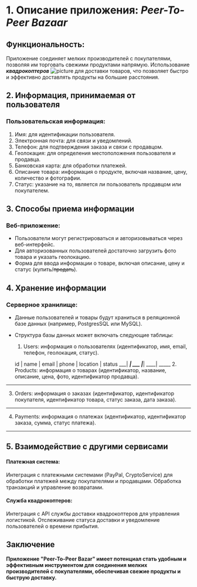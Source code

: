 # 1. Описание приложения: *Peer-To-Peer Bazaar*
   ## Функциональность:<br/>
   Приложение соединяет мелких производителей с покупателями, позволяя им торговать свежими продуктами напрямую.
   Использование **_квадрокоптеров_** ![picture](https://upload.wikimedia.org/wikipedia/commons/3/35/Onyxstar_Fox-C8_XT_xender_360.jpg) для доставки товаров, что позволяет быстро и эффективно доставлять продукты на большие расстояния.
## 2. Информация, принимаемая от пользователя<br/>
   ### Пользовательская информация:<br/>
   1. Имя: для идентификации пользователя.
   2. Электронная почта: для связи и уведомлений.
   3. Телефон: для подтверждения заказа и связи с продавцом.
   4. Геолокация: для определения местоположения пользователя и продавца.
   5. Банковская карта: для обработки платежей.
   6. Описание товара: информация о продукте, включая название, цену, количество и фотографии.
   7. Статус: указание на то, является ли пользователь продавцом или покупателем.

## 3. Способы приема информации


  ### Веб-приложение:
- Пользователи могут регистрироваться и авторизовываться через веб-интерфейс.
- Для авторизованных пользователей достаточно загрузить фото товара и указать геолокацию.
- Форма для ввода информации о товаре, включая описание, цену и статус (купить/~~продать~~).
 ## 4. Хранение информации
   ### Серверное хранилище:
- Данные пользователей и товары будут храниться в реляционной базе данных (например, PostgresSQL или MySQL).
- Структура базы данных может включать следующие таблицы:<br/>
   1. Users: информация о пользователях (идентификатор, имя, email, телефон, геолокация, статус). 
    
   id  | name | email | phone | location | status
    ___| ___| ___ |___| ____| _____
   2. Products: информация о товарах (идентификатор, название, описание, цена, фото, идентификатор продавца).
---------------------
   3. Orders: информация о заказах (идентификатор, идентификатор покупателя, идентификатор товара, статус заказа, дата заказа).
--------------------------
   4. Payments: информация о платежах (идентификатор, идентификатор заказа, сумма, статус платежа).
-------------------------------
## 5. Взаимодействие с другими сервисами
   #### Платежная система:
   Интеграция с платежными системами (PayPal, CryptoService) для обработки платежей между покупателями и продавцами.
   Обработка транзакций и управление возвратами.
   #### Служба квадрокоптеров:
   Интеграция с API службы доставки квадрокоптеров для управления логистикой.
   Отслеживание статуса доставки и уведомление пользователей о времени прибытия.
   ## Заключение
   **Приложение "Peer-To-Peer Bazar" имеет потенциал стать удобным и 
   эффективным инструментом для соединения мелких производителей с покупателями,
   обеспечивая свежие продукты и быструю доставку.**
